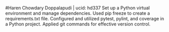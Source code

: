 #Haren Chowdary Doppalapudi | ucid: hd337
Set up a Python virtual environment and manage dependencies.
Used pip freeze to create a requirements.txt file.
Configured and utilized pytest, pylint, and coverage in a Python project.
Applied git commands for effective version control.
